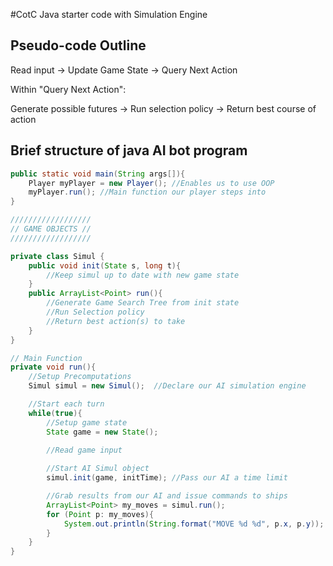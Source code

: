 #CotC Java starter code with Simulation Engine

## Pseudo-code Outline

Read input -> Update Game State -> Query Next Action

Within "Query Next Action":

Generate possible futures -> Run selection policy -> Return best course of action

## Brief structure of java AI bot program

```java
public static void main(String args[]){
	Player myPlayer = new Player();	//Enables us to use OOP
	myPlayer.run();	//Main function our player steps into
}

//////////////////
// GAME OBJECTS //
//////////////////

private class Simul {
	public void init(State s, long t){
		//Keep simul up to date with new game state
	}
	public ArrayList<Point> run(){
		//Generate Game Search Tree from init state
		//Run Selection policy
		//Return best action(s) to take
	}
}

// Main Function
private void run(){
	//Setup Precomputations
	Simul simul = new Simul();	//Declare our AI simulation engine

	//Start each turn
	while(true){
		//Setup game state
		State game = new State();
		
		//Read game input

		//Start AI Simul object
		simul.init(game, initTime);	//Pass our AI a time limit

		//Grab results from our AI and issue commands to ships
		ArrayList<Point> my_moves = simul.run();
		for (Point p: my_moves){
			System.out.println(String.format("MOVE %d %d", p.x, p.y));
		}
	}
}
```
